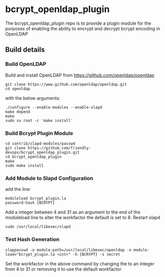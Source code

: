 # bcrypt_openldap_plugin
The bcrypt_openldap_plugin repo is to provide a plugin module for the purposes of enabling the ability to encrypt and decrypt bcrypt encoding in OpenLDAP 

## Build details

### Build OpenLDAP
Build and install OpenLDAP from https://github.com/openldap/openldap

    git clone https://www.github.com/openldap/openldap.git
    cd openldap

with the below arguments:

    ./configure --enable-modules --enable-slapd
    make depend
    make
    sudo su root -c 'make install'

### Build Bcrypt Plugin Module
    cd contrib/slapd-modules/passwd
    git clone https://github.com/friendly-devops/bcrypt_openldap_plugin.git
    cd bcrypt_openldap_plugin
    make
    sudo make install

### Add Module to Slapd Configuration
add the line:

    moduleload bcrypt_plugin.la
    password-hash {BCRYPT}

Add a integer between 4 and 31 as an argument to the end of the moduleload line to alter the workfactor the default is set to 8.
Restart slapd

    sudo /usr/local/libexec/slapd

### Test Hash Generation
    slappasswd -o module-path=/usr/local/libexec/openldap -o module-load="bcrypt_plugin.la <int>" -h {BCRYPT} -s secret
Set the workfactor in the above command by changing the <int> to an integer from 4 to 31 or removing it to use the default workfactor
